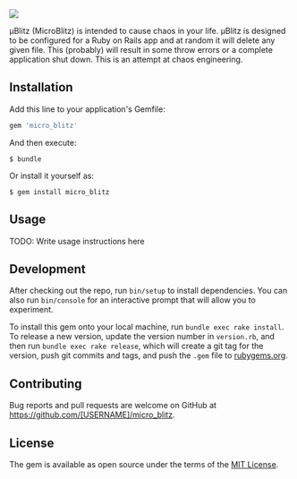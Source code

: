 <img src="https://user-images.githubusercontent.com/8730447/37973863-7a31b70a-31a9-11e8-88f1-4c067b3275f2.png">

µBlitz (MicroBlitz) is intended to cause chaos in your life. µBlitz is designed to be configured for a Ruby on Rails app and at random it will delete any given file. This (probably) will result in some throw errors or a complete application shut down. This is an attempt at chaos engineering.

## Installation

Add this line to your application's Gemfile:

```ruby
gem 'micro_blitz'
```

And then execute:

    $ bundle

Or install it yourself as:

    $ gem install micro_blitz

## Usage

TODO: Write usage instructions here

## Development

After checking out the repo, run `bin/setup` to install dependencies. You can also run `bin/console` for an interactive prompt that will allow you to experiment.

To install this gem onto your local machine, run `bundle exec rake install`. To release a new version, update the version number in `version.rb`, and then run `bundle exec rake release`, which will create a git tag for the version, push git commits and tags, and push the `.gem` file to [rubygems.org](https://rubygems.org).

## Contributing

Bug reports and pull requests are welcome on GitHub at https://github.com/[USERNAME]/micro_blitz.

## License

The gem is available as open source under the terms of the [MIT License](https://opensource.org/licenses/MIT).
